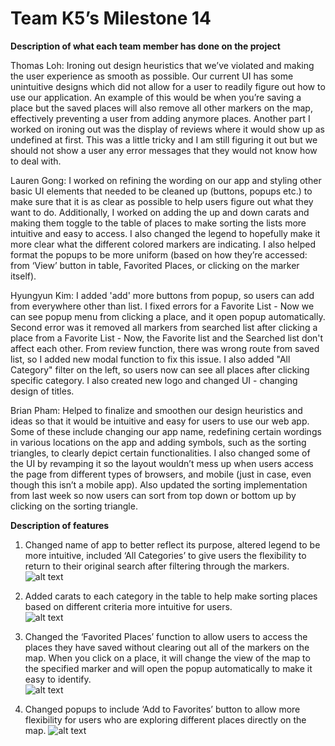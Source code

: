 # Team K5’s Milestone 14

**Description of what each team member has done on the project**

Thomas Loh: Ironing out design heuristics that we’ve violated and making the user experience as smooth as possible. Our current UI has some unintuitive designs which did not allow for a user to readily figure out how to use our application. An example of this would be when you’re saving a place but the saved places will also remove all other markers on the map, effectively preventing a user from adding anymore places. Another part I worked on ironing out was the display of reviews where it would show up as undefined at first. This was a little tricky and I am still figuring it out but we should not show a user any error messages that they would not know how to deal with.

Lauren Gong: I worked on refining the wording on our app and styling other basic UI elements that needed to be cleaned up (buttons, popups etc.) to make sure that it is as clear as possible to help users figure out what they want to do. Additionally, I worked on adding the up and down carats and making them toggle to the table of places to make sorting the lists more intuitive and easy to access. I also changed the legend to hopefully make it more clear what the different colored markers are indicating. I also helped format the popups to be more uniform (based on how they’re accessed: from ‘View’ button in table, Favorited Places, or clicking on the marker itself). 

Hyungyun Kim: I added 'add' more buttons from popup, so users can add from everywhere other than list. I fixed errors for a Favorite List - Now we can see popup menu from clicking a place, and it open popup automatically. Second error was it removed all markers from searched list after clicking a place from a Favorite List - Now, the Favorite list and the Searched list don't affect each other. From review function, there was wrong route from saved list, so I added new modal function to fix this issue. I also added "All Category" filter on the left, so users now can see all places after clicking specific category. I also created new logo and changed UI - changing design of titles.

Brian Pham: Helped to finalize and smoothen our design heuristics and ideas so that it would be intuitive and easy for users to use our web app. Some of these include changing our app name, redefining certain wordings in various locations on the app and adding symbols, such as the sorting triangles, to clearly depict certain functionalities. I also changed some of the UI by revamping it so the layout wouldn’t mess up when users access the page from different types of browsers, and mobile (just in case, even though this isn’t a mobile app). Also updated the sorting implementation from last week so now users can sort from top down or bottom up by clicking on the sorting triangle.

**Description of features**

1. Changed name of app to better reflect its purpose, altered legend to be more intuitive, included ‘All Categories’ to give users the flexibility to return to their original search after filtering through the markers.  
![alt text](https://github.com/withyuns/cogsmap/blob/master/images/md14_screen01.png)

2. Added carats to each category in the table to help make sorting places based on different criteria more intuitive for users.  
![alt text](https://github.com/withyuns/cogsmap/blob/master/images/md14_screen02.png)

3. Changed the ‘Favorited Places’ function to allow users to access the places they have saved without clearing out all of the markers on the map. When you click on a place, it will change the view of the map to the specified marker and will open the popup automatically to make it easy to identify.  
![alt text](https://github.com/withyuns/cogsmap/blob/master/images/md14_screen04.png)

4.  Changed popups to include ‘Add to Favorites’ button to allow more flexibility for users who are exploring different places directly on the map. 
![alt text](https://github.com/withyuns/cogsmap/blob/master/images/md14_screen05.png)
